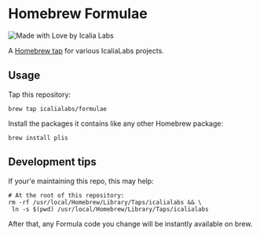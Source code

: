 # Homebrew Formulae
![Made with Love by Icalia Labs](https://img.shields.io/badge/With%20love%20by-Icalia%20Labs-ff3434.svg)

A [Homebrew tap] for various IcaliaLabs projects.

[Homebrew tap]: https://github.com/Homebrew/brew/blob/master/docs/brew-tap.md

## Usage

Tap this repository:

    brew tap icalialabs/formulae

Install the packages it contains like any other Homebrew package:

    brew install plis

## Development tips

If your'e maintaining this repo, this may help:

```
# At the root of this repository:
rm -rf /usr/local/Homebrew/Library/Taps/icalialabs && \
 ln -s $(pwd) /usr/local/Homebrew/Library/Taps/icalialabs
```

After that, any Formula code you change will be instantly available on brew.
